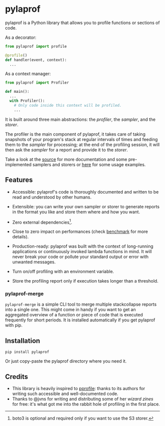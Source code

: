 # pylaprof
pylaprof is a Python library that allows you to profile functions or sections of code.

As a decorator:
```python
from pylaprof import profile

@profile()
def handler(event, context):
  ...
```

As a context manager:
```python
from pylaprof import Profiler

def main():
  ...
  with Profiler():
    # Only code inside this context will be profiled.
    ...
```

It is built around three main abstractions: the *profiler*, the *sampler*, and
the *storer*.

The profiler is the main component of pylaprof, it takes care of taking
snapshots of your program's stack at regular intervals of times and feeding them
to the *sampler* for processing; at the end of the profiling session, it will
then ask the *sampler* for a report and provide it to the *storer*.

Take a look at the [source](./pylaprof/__init__.py) for more documentation and
some pre-implemented samplers and storers or [here](./examples) for some
usage examples.

## Features
- Accessible: pylaprof's code is thoroughly documented and written to be read and
  understood by other humans.

- Extensible: you can write your own sampler or storer to generate reports in the format
  you like and store them where and how you want.

- Zero external dependencies[^1].

- Close to zero impact on performances (check [benchmark](./benchmark) for
  more details).

- Production-ready: pylaprof was built with the context of long-running
  applications or continuously invoked lambda functions in mind.
  It will never break your code or pollute your standard output or error
  with unwanted messages.

- Turn on/off profiling with an environment variable.

- Store the profiling report only if execution takes longer than a threshold.

[^1]: boto3 is optional and required only if you want to use the S3 storer.

### pylaprof-merge
`pylaprof-merge` is a simple CLI tool to merge multiple stackcollapse reports
into a single one. This might come in handy if you want to get an aggregated
overview of a function or piece of code that is executed frequently for short
periods. It is installed automatically if you get pylaprof with pip.


## Installation
```
pip install pylaprof
```

Or just copy-paste the pylaprof directory where you need it.


## Credits
- This library is heavily inspired to [pprofile](
  https://github.com/vpelletier/pprofile): thanks to its authors for writing such
  accessible and well-documented code.
- Thanks to @jvns for writing and distributing some of her *wizard zines* for free:
  it's what got me into the rabbit hole of profiling in the first place.
